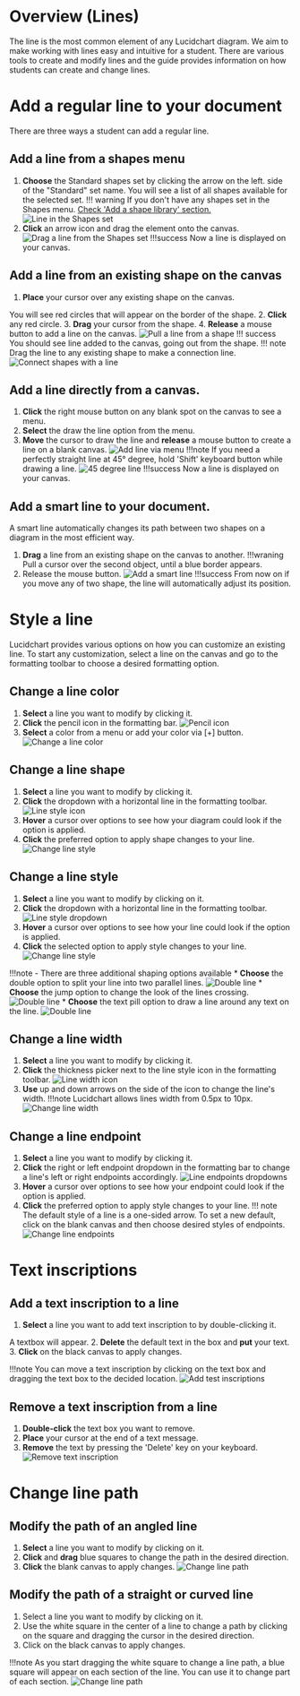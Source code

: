 # Overview (Lines)
The line is the most common element of any Lucidchart diagram. We aim to make working with lines easy
and intuitive for a student. There are various tools to create and modify lines
and the guide provides information on how students can create and change lines.

# Add a regular line to your document
There are three ways a student can add a regular line.

## Add a line from a shapes menu
1. **Choose** the Standard shapes set by clicking the arrow on the left.
side of the "Standard" set name. You will see a list of all shapes available for the selected set.
!!! warning
If you don't have any shapes set in the Shapes menu. [Check 'Add a shape library' section.](/Olga_formatting_shapes.md/#add_shape)
![Line in the Shapes set](/images/line_in_shapes_set.gif)
2. **Click** an arrow icon and drag the element onto the canvas.
![Drag a line from the Shapes set](/images/drag_line_from_shapes_set.gif)
!!!success
    Now a line is displayed on your canvas.

## Add a line from an existing shape on the canvas
1. **Place** your cursor over any existing shape on the canvas.

You will see red circles that will appear on the border of the shape.
2. **Click** any red circle.
3. **Drag** your cursor from the shape.
4. **Release** a mouse button to add a line on the canvas.
![Pull a line from a shape](/images/pull_line_from_a_shape.gif)
!!! success
    You should see line added to the canvas, going out from the shape. 
!!! note
    Drag the line to any existing shape to make a connection line.
    ![Connect shapes with a line](/images/connect_shape_with_a_line.gif)

## Add a line directly from a canvas.
1. **Click** the right mouse button on any blank spot on the canvas to see a menu.
2. **Select** the draw the line option from the menu.
3. **Move** the cursor to draw the line and **release** a mouse button to create a line on a blank canvas.
![Add line via menu](/images/add-line-via-menu)
!!!note
    If you need a perfectly straight line at 45&deg; degree, hold 'Shift' keyboard button while drawing a line.
    ![45 degree line](/images/45-degree-line.gif)
!!!success
    Now a line is displayed on your canvas.

## Add a smart line to your document.
A smart line automatically changes its path between two shapes on a diagram in the most efficient way.

1. **Drag** a line from an existing shape on the canvas to another.
!!!wraning
    Pull a cursor over the second object, until a blue border appears.
3. Release the mouse button.
![Add a smart line](/images/add-smart-line.gif)
!!!success
    From now on if you move any of two shape, the line will automatically adjust its position.


# Style a line
Lucidchart provides various options on how you can customize an existing line. 
To start any customization, select a line on the canvas and go to the formatting toolbar to choose a desired 
formatting option.

## Change a line color
1. **Select** a line you want to modify by clicking it.
2. **Click** the pencil icon in the formatting bar.
![Pencil icon](/images/pencil.png)
3. **Select** a color from a menu or add your color via [+] button.
![Change a line color](/images/change-line-color.gif)

## Change a line shape
1. **Select** a line you want to modify by clicking it.
2. **Click** the dropdown with a horizontal line in the formatting toolbar.
![Line style icon](/images/line-style-icon.png)
3. **Hover** a cursor over options to see how your diagram could look if the option is applied.
4. **Click** the preferred option to apply shape changes to your line.
![Change line style](/images/change-line-shape.gif)

## Change a line style
1. **Select** a line you want to modify by clicking on it.
2. **Click** the dropdown with a horizontal line in the formatting toolbar.
![Line style dropdown](/images/line-style-dropdown.png)
3. **Hover** a cursor over options to see how your line could look if the option is applied.
4. **Click** the selected option to apply style changes to your line.
![Change line style](/images/change-line-style.gif)

!!!note
    - There are three additional shaping options available
        * **Choose** the double option to split your line into two parallel lines.
        ![Double line](/images/double-line.png)
        * **Choose** the jump option to change the look of the lines crossing.
        ![Double line](/images/line-jump.png)
        * **Choose** the text pill option to draw a line around any text on the line.
        ![Double line](/images/text-pill.png)


## Change a line width
1. **Select** a line you want to modify by clicking it.
2. **Click** the thickness picker next to the line style icon in the formatting toolbar.
![Line width icon](/images/line-width-picker.png)
3. **Use** up and down arrows on the side of the icon to change the line's width.
!!!note
    Lucidchart allows lines width from 0.5px to 10px.
![Change line width](/images/change-line-width.gif)


## Change a line endpoint
1. **Select** a line you want to modify by clicking it.
2. **Click** the right or left endpoint dropdown in the formatting bar to change a line's left or right endpoints accordingly.
![Line endpoints dropdowns](/images/line-endpoints-dropdowns.png)
3. **Hover** a cursor over options to see how your endpoint could look if the option is applied.
4. **Click** the preferred option to apply style changes to your line.
!!! note
    The default style of a line is a one-sided arrow. To set a new default, click on the blank canvas and then choose desired styles of endpoints.
![Change line endpoints](/images/change-line-endpoints.gif)


# Text inscriptions
## Add a text inscription to a line
1. **Select** a line you want to add text inscription to by double-clicking it. 

A textbox will appear.
2. **Delete** the default text in the box and **put** your text.
3. **Click** on the black canvas to apply changes.

!!!note
    You can move a text inscription by clicking on the text box and dragging the text box to the decided location.
![Add test inscriptions](/images/add-text-inscriptions.gif)


## Remove a text inscription from a line
1. **Double-click** the text box you want to remove.
2. **Place** your cursor at the end of a text message.
3. **Remove** the text by pressing the 'Delete' key on your keyboard.
![Remove text inscription](/images/remove-text-inscription.gif)


# Change line path
## Modify the path of an angled line
1. **Select** a line you want to modify by clicking on it.
2. **Click** and **drag** blue squares to change the path in the desired direction.
3. **Click** the blank canvas to apply changes.
![Change line path](/images/change-angled-line-path.gif)


## Modify the path of a straight or curved line
1. Select a line you want to modify by clicking on it.
2. Use the white square in the center of a line to change a path by clicking on the square and dragging the cursor in the desired direction.
3. Click on the black canvas to apply changes.

!!!note
    As you start dragging the white square to change a line path, a blue square will appear on each section of the line. 
    You can use it to change part of each section.
![Change line path](/images/change-line-path.gif)
